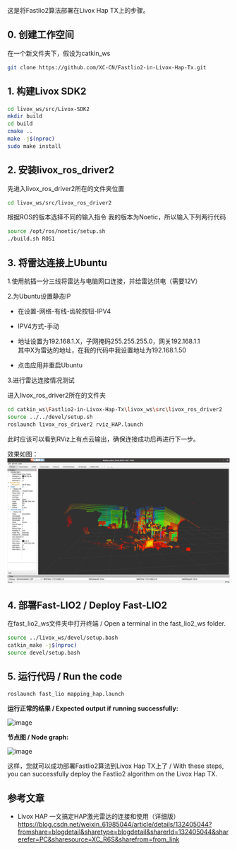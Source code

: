 这是将Fastlio2算法部署在Livox Hap TX上的步骤。

## 0. 创建工作空间
在一个新文件夹下，假设为catkin_ws
```bash
git clone https://github.com/XC-CN/Fastlio2-in-Livox-Hap-Tx.git
```

## 1. 构建Livox SDK2 
```bash
cd livox_ws/src/Livox-SDK2 
mkdir build  
cd build  
cmake ..  
make -j$(nproc)
sudo make install  
```


## 2. 安装livox_ros_driver2
先进入livox_ros_driver2所在的文件夹位置 
```bash
cd livox_ws/src/livox_ros_driver2
```
根据ROS的版本选择不同的输入指令 
我的版本为Noetic，所以输入下列两行代码 
```bash
source /opt/ros/noetic/setup.sh
./build.sh ROS1
```

## 3. 将雷达连接上Ubuntu 

1.使用航插一分三线将雷达与电脑网口连接，并给雷达供电（需要12V）

2.为Ubuntu设置静态IP

* 在设置-网络-有线-齿轮按钮-IPV4

* IPV4方式-手动

* 地址设置为192.168.1.X，子网掩码255.255.255.0，网关192.168.1.1\
其中X为雷达的地址，在我的代码中我设置地址为192.168.1.50

* 点击应用并重启Ubuntu

3.进行雷达连接情况测试

进入livox_ros_driver2所在的文件夹
```bash
cd catkin_ws\Fastlio2-in-Livox-Hap-Tx\livox_ws\src\livox_ros_driver2
source ../../devel/setup.sh
roslaunch livox_ros_driver2 rviz_HAP.launch
```

此时应该可以看到RViz上有点云输出，确保连接成功后再进行下一步。

效果如图：
![雷达连接示意图](images/lidar_connect.png)


## 4. 部署Fast-LIO2 / Deploy Fast-LIO2
在fast_lio2_ws文件夹中打开终端 / Open a terminal in the fast_lio2_ws folder.
```bash
source ../livox_ws/devel/setup.bash
catkin_make -j$(nproc)
source devel/setup.bash
```

## 5. 运行代码 / Run the code
```bash
roslaunch fast_lio mapping_hap.launch
```


**运行正常的结果 / Expected output if running successfully:**

![image](https://github.com/user-attachments/assets/d431d089-6b56-406b-b788-040ff01a1ace)

**节点图 / Node graph:**

![image](https://github.com/user-attachments/assets/332dc964-c056-4b52-8719-dc58e0a97a5d)

这样，您就可以成功部署Fastlio2算法到Livox Hap TX上了 / With these steps, you can successfully deploy the Fastlio2 algorithm on the Livox Hap TX.

## 参考文章
- Livox HAP 一文搞定HAP激光雷达的连接和使用（详细版）\
https://blog.csdn.net/weixin_61985044/article/details/132405044?fromshare=blogdetail&sharetype=blogdetail&sharerId=132405044&sharerefer=PC&sharesource=XC_R6S&sharefrom=from_link